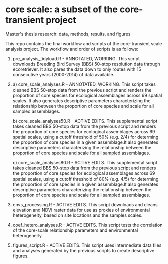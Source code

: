 # core scale: a subset of the core-transient project 
Master's thesis research: data, methods, results, and figures


This repo contains the final workflow and scripts of the core-transient scale analysis project. The workflow and order of scripts is as follows: 

1) pre_analysis_tidyload.R - ANNOTATED, WORKING. This script downloads Breeding Bird Survey (BBS) 50-stop resolution data through ecoretriever. It also pares the data down to only routes with 15 consecutive years (2000-2014) of data available. 

2) a) core_scale_analyses.R - ANNOTATED, WORKING. This script takes cleaned BBS 50-stop data from the previous script and renders the proportion of core species for ecological assemblages across 69 spatial scales. It also generates descriptive parameters characterizing the relationship between the proportion of core species and scale for all sampled assemblages.   

    b) core_scale_analyses50.R - ACTIVE EDITS. This supplemental script takes cleaned BBS 50-stop data from the previous script and renders the proportion of core species for ecological assemblages across 69 spatial scales, using a cutoff threshold of 50% (e.g. 2/4) for determing the proportion of core species in a given assemblage.It also generates descriptive parameters characterizing the relationship between the proportion of core species and scale for all sampled assemblages.   

    c) core_scale_analyses80.R - ACTIVE EDITS. This supplemental script takes cleaned BBS 50-stop data from the previous script and renders the proportion of core species for ecological assemblages across 69 spatial scales, using a cutoff threshold of 80% (e.g. 4/5) for determing the proportion of core species in a given assemblage.It also generates descriptive parameters characterizing the relationship between the proportion of core species and scale for all sampled assemblages.   

3) envs_processing.R - ACTIVE EDITS. This script downloads and cleans elevation and NDVI raster data for use as proxies of environmental heterogeneity, based on site locations and the samples scales. 

4) coef_hetero_analyses.R - ACTIVE EDITS. This script tests the correlation of the core-scale relationship parameters and environmental heterogeneity. 

5) figures_script.R - ACTIVE EDITS. This script uses intermediate data files and analyses generated by the previous scripts to create descriptive figures. 


